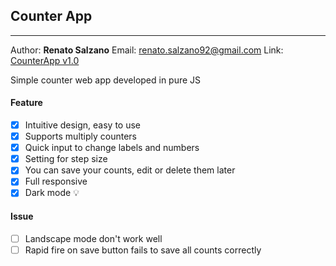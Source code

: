 ## Counter App

---

Author: **Renato Salzano**
Email: [renato.salzano92@gmail.com](mailto:renato.salzano92@gmail.com)
Link: [CounterApp v1.0](https://codemagico.github.io/counter_app/)

Simple counter web app developed in pure JS

#### Feature

- [x] Intuitive design, easy to use
- [x] Supports multiply counters
- [x] Quick input to change labels and numbers
- [x] Setting for step size
- [x] You can save your counts, edit or delete them later
- [x] Full responsive
- [x] Dark mode :bulb:

#### Issue

- [ ] Landscape mode don't work well
- [ ] Rapid fire on save button fails to save all counts correctly
